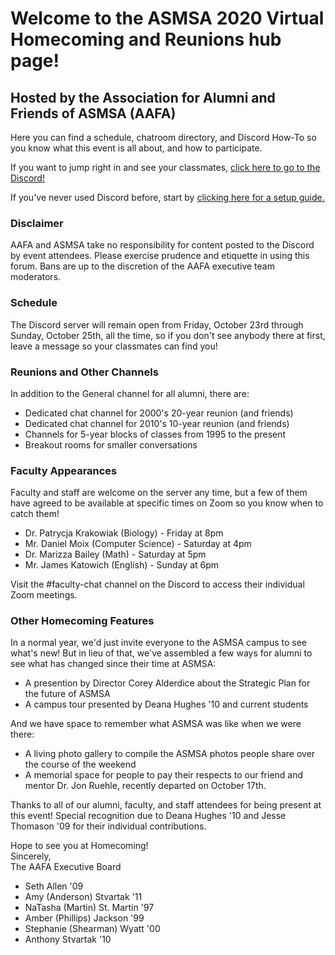 # Welcome to the ASMSA 2020 Virtual Homecoming and Reunions hub page!
## Hosted by the Association for Alumni and Friends of ASMSA (AAFA)

Here you can find a schedule, chatroom directory, and Discord How-To so you know what this event is all about, and how to participate.

If you want to jump right in and see your classmates, [click here to go to the Discord!](https://discord.gg/hQth8HA)

If you've never used Discord before, start by [clicking here for a setup guide.](https://support.discord.com/hc/en-us/articles/360033931551-Getting-Started)

### Disclaimer

AAFA and ASMSA take no responsibility for content posted to the Discord by event attendees. Please exercise prudence and etiquette in using this forum. Bans are up to the discretion of the AAFA executive team moderators.

### Schedule

The Discord server will remain open from Friday, October 23rd through Sunday, October 25th, all the time, so if you don't see anybody there at first, leave a message so your classmates can find you!

### Reunions and Other Channels

In addition to the General channel for all alumni, there are:
  * Dedicated chat channel for 2000's 20-year reunion (and friends)
  * Dedicated chat channel for 2010's 10-year reunion (and friends)
  * Channels for 5-year blocks of classes from 1995 to the present
  * Breakout rooms for smaller conversations

### Faculty Appearances

Faculty and staff are welcome on the server any time, but a few of them have agreed to be available at specific times on Zoom so you know when to catch them! 
  * Dr. Patrycja Krakowiak (Biology) - Friday at 8pm
  * Mr. Daniel Moix (Computer Science) - Saturday at 4pm
  * Dr. Marizza Bailey (Math) - Saturday at 5pm
  * Mr. James Katowich (English) - Sunday at 6pm
  
Visit the #faculty-chat channel on the Discord to access their individual Zoom meetings.

### Other Homecoming Features

In a normal year, we'd just invite everyone to the ASMSA campus to see what's new! But in lieu of that, we've assembled a few ways for alumni to see what has changed since their time at ASMSA:
  * A presention by Director Corey Alderdice about the Strategic Plan for the future of ASMSA
  * A campus tour presented by Deana Hughes '10 and current students

And we have space to remember what ASMSA was like when we were there:
  * A living photo gallery to compile the ASMSA photos people share over the course of the weekend
  * A memorial space for people to pay their respects to our friend and mentor Dr. Jon Ruehle, recently departed on October 17th.

Thanks to all of our alumni, faculty, and staff attendees for being present at this event!
Special recognition due to Deana Hughes '10 and Jesse Thomason '09 for their individual contributions.

Hope to see you at Homecoming! <br />
Sincerely, <br />
The AAFA Executive Board
 * Seth Allen '09
 * Amy (Anderson) Stvartak '11
 * NaTasha (Martin) St. Martin '97
 * Amber (Phillips) Jackson '99
 * Stephanie (Shearman) Wyatt '00
 * Anthony Stvartak '10
